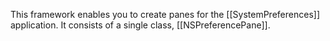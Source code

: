 

This framework enables you to create panes for the [[SystemPreferences]] application. It consists of a single class, [[NSPreferencePane]].